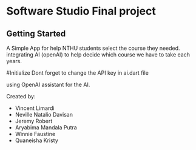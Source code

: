 # Software Studio Final project
## Getting Started

A Simple App for help NTHU students select the course they needed. integrating AI (openAI) to help decide which course we have to take each years.

#Initialize
Dont forget to change the API key in ai.dart file

using OpenAI assistant for the AI.

Created by:
- Vincent Limardi
- Neville Natalio Davisan
- Jeremy Robert
- Aryabima Mandala Putra
- Winnie Faustine
- Quaneisha Kristy
